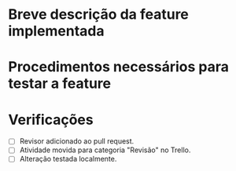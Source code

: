 # Breve descrição da feature implementada

# Procedimentos necessários para testar a feature

# Verificações
- [ ] Revisor adicionado ao pull request.
- [ ] Atividade movida para categoria "Revisão" no Trello.
- [ ] Alteração testada localmente.
